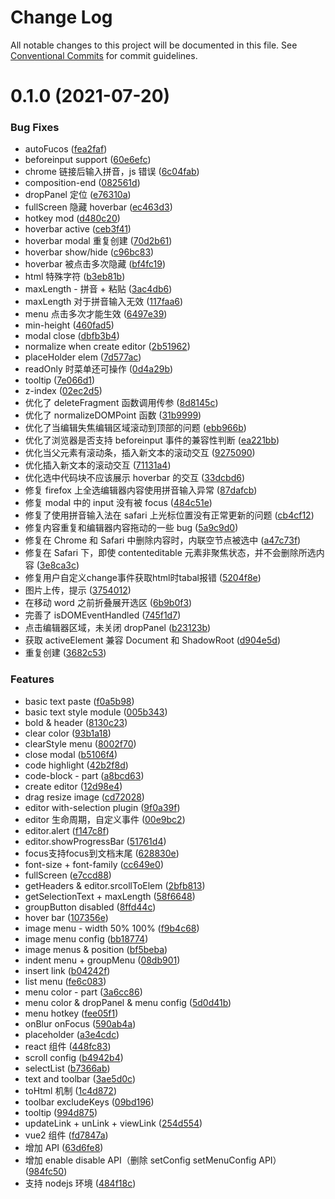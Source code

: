 # Change Log

All notable changes to this project will be documented in this file.
See [Conventional Commits](https://conventionalcommits.org) for commit guidelines.

# 0.1.0 (2021-07-20)


### Bug Fixes

* autoFucos ([fea2faf](https://github.com/wangeditor-team/we-2021/commit/fea2faf0af83a3eec67ee7bc7d76328409d2d703))
* beforeinput support ([60e6efc](https://github.com/wangeditor-team/we-2021/commit/60e6efc3b3d6c31c4834e3b40e02fc8bc4ceaea6))
* chrome 链接后输入拼音，js 错误 ([6c04fab](https://github.com/wangeditor-team/we-2021/commit/6c04fabb2c5ec78e13c1e1583685cf726887dcae))
* composition-end ([082561d](https://github.com/wangeditor-team/we-2021/commit/082561dc341b45791933757e2cf6102190004674))
* dropPanel 定位 ([e76310a](https://github.com/wangeditor-team/we-2021/commit/e76310a1c6d4aafb2385faebb005bdddd38f9838))
* fullScreen 隐藏 hoverbar ([ec463d3](https://github.com/wangeditor-team/we-2021/commit/ec463d302cdc527987741ae6208a625af91ea61c))
* hotkey mod ([d480c20](https://github.com/wangeditor-team/we-2021/commit/d480c206fd83ecc8d12f36147c210208aa6d6ab3))
* hoverbar active ([ceb3f41](https://github.com/wangeditor-team/we-2021/commit/ceb3f41deafd8fc2cb8d3e8a498cb8d90ad1c73f))
* hoverbar modal 重复创建 ([70d2b61](https://github.com/wangeditor-team/we-2021/commit/70d2b618a0662c88cd5e6691f513009726ce1b9b))
* hoverbar show/hide ([c96bc83](https://github.com/wangeditor-team/we-2021/commit/c96bc8378939fecd78807fea4f2b7e1eec2a9ea0))
* hoverbar 被点击多次隐藏 ([bf4fc19](https://github.com/wangeditor-team/we-2021/commit/bf4fc193847e8caba3a67c8dd152eae4f1950c4f))
* html 特殊字符 ([b3eb81b](https://github.com/wangeditor-team/we-2021/commit/b3eb81bc9c4aa15c2ff7451c173de15d6c4552bc))
* maxLength - 拼音 + 粘贴 ([3ac4db6](https://github.com/wangeditor-team/we-2021/commit/3ac4db6d78cbe7a8d1fe19747deb0a17edd9b552))
* maxLength 对于拼音输入无效 ([117faa6](https://github.com/wangeditor-team/we-2021/commit/117faa635e99667c4762b58757f045c80f949323))
* menu 点击多次才能生效 ([6497e39](https://github.com/wangeditor-team/we-2021/commit/6497e39225a993c4d87f9ffddf20086446a4fbc2))
* min-height ([460fad5](https://github.com/wangeditor-team/we-2021/commit/460fad56001e83842786629b1d1f8ed6411f4fd4))
* modal close ([dbfb3b4](https://github.com/wangeditor-team/we-2021/commit/dbfb3b42504ae97aa0f641ff7fe5eba208b43580))
* normalize when create editor ([2b51962](https://github.com/wangeditor-team/we-2021/commit/2b5196244a93ad7beb316bfa42e557221967d063))
* placeHolder elem ([7d577ac](https://github.com/wangeditor-team/we-2021/commit/7d577ac4d6003d1b4c8575be1c014cfa6632d248))
* readOnly 时菜单还可操作 ([0d4a29b](https://github.com/wangeditor-team/we-2021/commit/0d4a29bb5ba8b62ac11a09d3f814abcb1fcf46be))
* tooltip ([7e066d1](https://github.com/wangeditor-team/we-2021/commit/7e066d1368f1bfaaca21e3385647be2dee6837f9))
* z-index ([02ec2d5](https://github.com/wangeditor-team/we-2021/commit/02ec2d54605e747b7d4e1377a58fc9e14c9bba7c))
* 优化了 deleteFragment  函数调用传参 ([8d8145c](https://github.com/wangeditor-team/we-2021/commit/8d8145c5e496a28e2d586722101d217ba1be7079))
* 优化了 normalizeDOMPoint 函数 ([31b9999](https://github.com/wangeditor-team/we-2021/commit/31b99992bdc5bc2cc239320200da7d5ba7d6cfc0))
* 优化了当编辑失焦编辑区域滚动到顶部的问题 ([ebb966b](https://github.com/wangeditor-team/we-2021/commit/ebb966bce81023c79727bae846920323f733008d))
* 优化了浏览器是否支持 beforeinput 事件的兼容性判断 ([ea221bb](https://github.com/wangeditor-team/we-2021/commit/ea221bb3e176ace7a99854673fd727dedc0b3ba7))
* 优化当父元素有滚动条，插入新文本的滚动交互 ([9275090](https://github.com/wangeditor-team/we-2021/commit/9275090399f068db14854f2794b9aab996bee22e))
* 优化插入新文本的滚动交互 ([71131a4](https://github.com/wangeditor-team/we-2021/commit/71131a4355d24b805052fa9bcf1515432e4351ad))
* 优化选中代码块不应该展示 hoverbar 的交互 ([33dcbd6](https://github.com/wangeditor-team/we-2021/commit/33dcbd6560dccfbe77e18cfbce8c9f077f19f6cd))
* 修复 firefox 上全选编辑器内容使用拼音输入异常 ([87dafcb](https://github.com/wangeditor-team/we-2021/commit/87dafcbe4c51d588ac97d3825a9389571fa16404))
* 修复 modal 中的 input 没有被 focus ([484c51e](https://github.com/wangeditor-team/we-2021/commit/484c51e4629defe9eac3f2acaf83ccb62a669d5d))
* 修复了使用拼音输入法在 safari 上光标位置没有正常更新的问题 ([cb4cf12](https://github.com/wangeditor-team/we-2021/commit/cb4cf12bcb6448e5964c47674281f37db96069fa))
* 修复内容重复和编辑器内容拖动的一些 bug ([5a9c9d0](https://github.com/wangeditor-team/we-2021/commit/5a9c9d0b0880dc006180a5c4e5828f54cd1905da))
* 修复在 Chrome 和 Safari 中删除内容时，内联空节点被选中 ([a47c73f](https://github.com/wangeditor-team/we-2021/commit/a47c73fc5fa008096165d5ac9c55d01f4a6b045b))
* 修复在 Safari 下，即使 contenteditable 元素非聚焦状态，并不会删除所选内容 ([3e8ca3c](https://github.com/wangeditor-team/we-2021/commit/3e8ca3c86074454a75054e5ded03154f6b6544ea))
* 修复用户自定义change事件获取html时tabal报错 ([5204f8e](https://github.com/wangeditor-team/we-2021/commit/5204f8ebf63abdf8a7093e202411b63ce86c2964))
* 图片上传，提示 ([3754012](https://github.com/wangeditor-team/we-2021/commit/37540129dff1212c5ebfd4ca3f4d4e8def735e73))
* 在移动 word 之前折叠展开选区 ([6b9b0f3](https://github.com/wangeditor-team/we-2021/commit/6b9b0f3c9755c1950b0645c34166bd043a9d05f0))
* 完善了 isDOMEventHandled ([745f1d7](https://github.com/wangeditor-team/we-2021/commit/745f1d7b949eb8839cbdb0fb1690c33c386b697f))
* 点击编辑器区域，未关闭 dropPanel ([b23123b](https://github.com/wangeditor-team/we-2021/commit/b23123bb361ac2acadcacdfeaa78dd7bf878f86e))
* 获取 activeElement 兼容 Document 和 ShadowRoot ([d904e5d](https://github.com/wangeditor-team/we-2021/commit/d904e5dc263ce670362779b0cfa51ca9f7a8bd86))
* 重复创建 ([3682c53](https://github.com/wangeditor-team/we-2021/commit/3682c53b181b89d2c16b5d9845b381a4813c9e3c))


### Features

* basic text paste ([f0a5b98](https://github.com/wangeditor-team/we-2021/commit/f0a5b980c95fa1e2fc59a898c6e0d0723c276c28))
* basic text style module ([005b343](https://github.com/wangeditor-team/we-2021/commit/005b343573ba98f2d0b8480d034ff6807a499aa3))
* bold & header ([8130c23](https://github.com/wangeditor-team/we-2021/commit/8130c23ad84485a68cf9ca4b53d52fab1cec4e96))
* clear color ([93b1a18](https://github.com/wangeditor-team/we-2021/commit/93b1a189395ba113dfe9f793c69e136607f9a28f))
* clearStyle menu ([8002f70](https://github.com/wangeditor-team/we-2021/commit/8002f707ed04b914180ec36fdca0edf48c815e01))
* close modal ([b5106f4](https://github.com/wangeditor-team/we-2021/commit/b5106f4428813cf794c468034c80824b0a4f08db))
* code highlight ([42b2f8d](https://github.com/wangeditor-team/we-2021/commit/42b2f8d192e2433593c11ad0b8424737f6cffb58))
* code-block - part ([a8bcd63](https://github.com/wangeditor-team/we-2021/commit/a8bcd63d882832ac05a32878df0f767d145e0fa7))
* create editor ([12d98e4](https://github.com/wangeditor-team/we-2021/commit/12d98e4bee179e9d277ec3ec2ecb827962ed0e75))
* drag resize image ([cd72028](https://github.com/wangeditor-team/we-2021/commit/cd72028f1786e2e53079ad5cbef1b8569731ca79))
* editor with-selection plugin ([9f0a39f](https://github.com/wangeditor-team/we-2021/commit/9f0a39fecf6d92888d2a97929820d3be038efb31))
* editor 生命周期，自定义事件 ([00e9bc2](https://github.com/wangeditor-team/we-2021/commit/00e9bc2cfcb8b622764db1c76394491d72ffd93e))
* editor.alert ([f147c8f](https://github.com/wangeditor-team/we-2021/commit/f147c8f234510959c770860ac2f194e8d720f177))
* editor.showProgressBar ([51761d4](https://github.com/wangeditor-team/we-2021/commit/51761d466ab3ef7c99e872954d4724ab51d8e28c))
* focus支持focus到文档末尾 ([628830e](https://github.com/wangeditor-team/we-2021/commit/628830ef06ff85b3e67001ce30dd9e0557b0aa28))
* font-size + font-family ([cc649e0](https://github.com/wangeditor-team/we-2021/commit/cc649e0918ce58e78b4d5ee49a400197b9d04b70))
* fullScreen ([e7ccd88](https://github.com/wangeditor-team/we-2021/commit/e7ccd88a7dd58f64b7bd484de428e3a76cc994f7))
* getHeaders & editor.srcollToElem ([2bfb813](https://github.com/wangeditor-team/we-2021/commit/2bfb813e4957f080c6676ec38f8f051275cdf44a))
* getSelectionText + maxLength ([58f6648](https://github.com/wangeditor-team/we-2021/commit/58f66489b65f857238d96b93120f6de7e2750c81))
* groupButton disabled ([8ffd44c](https://github.com/wangeditor-team/we-2021/commit/8ffd44c9a44758e951ca7bd02dd46746fcac1c03))
* hover bar ([107356e](https://github.com/wangeditor-team/we-2021/commit/107356eff7bfaf53ce25e39244f8133c80518375))
* image menu - width 50% 100% ([f9b4c68](https://github.com/wangeditor-team/we-2021/commit/f9b4c68dff3232b50491b07949c20eb4c18baa6b))
* image menu config ([bb18774](https://github.com/wangeditor-team/we-2021/commit/bb187740e9703b4a76cde4f5e4d32ac714aa793a))
* image menus & position ([bf5beba](https://github.com/wangeditor-team/we-2021/commit/bf5beba7b3014d63f0b9fe0063530c8b101a5011))
* indent menu + groupMenu ([08db901](https://github.com/wangeditor-team/we-2021/commit/08db901cd3a3f2ddb2173cc4b36d471e4e68237e))
* insert link ([b04242f](https://github.com/wangeditor-team/we-2021/commit/b04242ffa252d4088f5360c3de45c24d6f493552))
* list menu ([fe6c083](https://github.com/wangeditor-team/we-2021/commit/fe6c0830b2c43e335e5972f85096f490694bbe19))
* menu color - part ([3a6cc86](https://github.com/wangeditor-team/we-2021/commit/3a6cc86a7f9133d0862310c408abafb30c531734))
* menu color & dropPanel & menu config ([5d0d41b](https://github.com/wangeditor-team/we-2021/commit/5d0d41b9a765a7deb583393f129925414c36ef35))
* menu hotkey ([fee05f1](https://github.com/wangeditor-team/we-2021/commit/fee05f189434d1e57a32ff0dea1a57db6830318a))
* onBlur onFocus ([590ab4a](https://github.com/wangeditor-team/we-2021/commit/590ab4a990048bb22cf15787a5fd4615db5b9ef6))
* placeholder ([a3e4cdc](https://github.com/wangeditor-team/we-2021/commit/a3e4cdcd474063e4f436327aaf4074bb2126d941))
* react 组件 ([448fc83](https://github.com/wangeditor-team/we-2021/commit/448fc838d64dbef52cbcddde0e98eb021d8a9122))
* scroll config ([b4942b4](https://github.com/wangeditor-team/we-2021/commit/b4942b4334f255b3d537389be3dacf1642dd5441))
* selectList ([b7366ab](https://github.com/wangeditor-team/we-2021/commit/b7366ab2dafd379145d85881052d6f400bd13c85))
* text and toolbar ([3ae5d0c](https://github.com/wangeditor-team/we-2021/commit/3ae5d0c4138fec7397ac8629e0012affe6b7dfa4))
* toHtml 机制 ([1c4d872](https://github.com/wangeditor-team/we-2021/commit/1c4d8729f84aaab6a448f23064b34a20596305e9))
* toolbar excludeKeys ([09bd196](https://github.com/wangeditor-team/we-2021/commit/09bd196ea24c19b04e5e7e38227ca94332847bf8))
* tooltip ([994d875](https://github.com/wangeditor-team/we-2021/commit/994d875fee81cf01271c2e440c1df202aa067d0e))
* updateLink + unLink + viewLink ([254d554](https://github.com/wangeditor-team/we-2021/commit/254d55466b3c8527dd9f0bf34681abd801c8c8ce))
* vue2 组件 ([fd7847a](https://github.com/wangeditor-team/we-2021/commit/fd7847a72db661bbf29cf636d454c075fd331224))
* 增加 API ([63d6fe8](https://github.com/wangeditor-team/we-2021/commit/63d6fe85f17fea31c95fec727126799a979ec2f9))
* 增加 enable disable API（删除 setConfig setMenuConfig API） ([984fc50](https://github.com/wangeditor-team/we-2021/commit/984fc50520061fc34ea08f4136bdeb93dee46564))
* 支持 nodejs 环境 ([484f18c](https://github.com/wangeditor-team/we-2021/commit/484f18c3abc70d19e51c556f48491c18d390b1e1))
